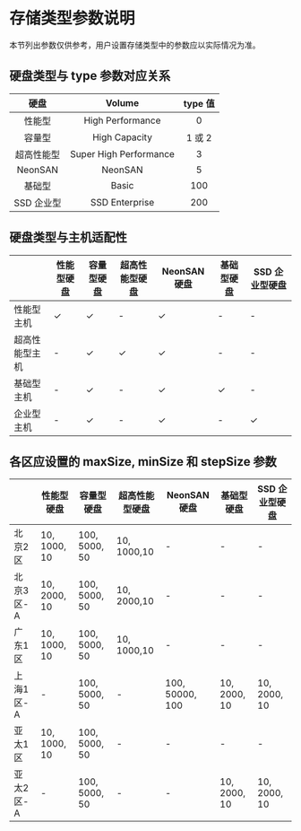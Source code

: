 # 存储类型参数说明

本节列出参数仅供参考，用户设置存储类型中的参数应以实际情况为准。

## 硬盘类型与 type 参数对应关系

|硬盘|Volume|type 值|
|:---:|:----:|:----:|
|性能型| High Performance|0|
|容量型| High Capacity| 1 或 2|
|超高性能型|Super High Performance|3|
|NeonSAN| NeonSAN|5|
|基础型| Basic|100|
|SSD 企业型| SSD Enterprise|200|

## 硬盘类型与主机适配性

|          | 性能型硬盘    | 容量型硬盘  | 超高性能型硬盘 | NeonSAN 硬盘 |基础型硬盘| SSD 企业型硬盘|
|-----------|------------------|------------------|-----------------|---------|----------|-------|
|性能型主机| ✓        | ✓                | -               | ✓      | -     | -     |
|超高性能型主机| -       | ✓                | ✓               |✓  |-  |-  |
|基础型主机| -       | ✓                | -               |✓  |✓  |-  |
|企业型主机| -       | ✓                | -               |✓  |-  |✓  |


## 各区应设置的 maxSize, minSize 和 stepSize 参数

|          | 性能型硬盘    | 容量型硬盘  | 超高性能型硬盘 | NeonSAN 硬盘 |基础型硬盘| SSD 企业型硬盘|
|----|----|-----|-----|----|----|-----|
| 北京2区  |10, 1000, 10  | 100, 5000, 50  | 10, 1000,10 | -  |  - | - |
| 北京3区-A  | 10, 2000, 10  | 100, 5000, 50  | 10, 2000,10  |  - |  - | -  |
| 广东1区 | 10, 1000, 10  | 100, 5000, 50  | 10, 1000,10  |  - | -  | -  |
| 上海1区-A  | -  | 100, 5000, 50  | -  | 100, 50000, 100  | 10, 2000, 10  | 10, 2000, 10  |
| 亚太1区  |10, 1000, 10   | 100, 5000, 50  | -  |  - |  - |  - |
| 亚太2区-A  | -  | 100, 5000, 50  |  - | -  | 10, 2000, 10  | 10, 2000, 10  |